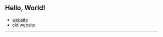 ## Hello, World!
* [website](https://marciniaksolutions.eu/)
* [old website](https://krzysztofmarciniak.github.io/wizytowka/)
---
